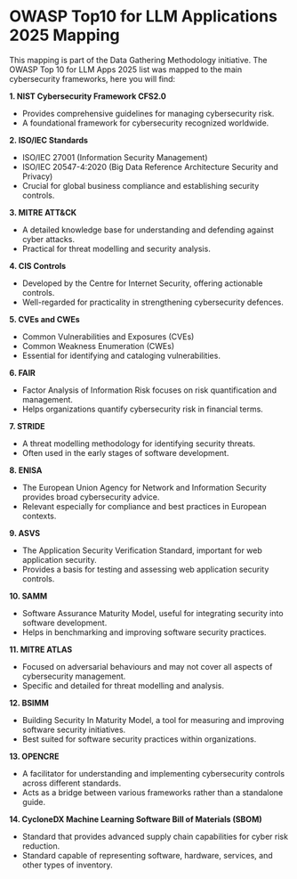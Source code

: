 # OWASP Top10 for LLM Applications 2025 Mapping

This mapping is part of the Data Gathering Methodology initiative.
The OWASP Top 10 for LLM Apps 2025 list was mapped to the main cybersecurity frameworks, here you will find:

**1. NIST Cybersecurity Framework CFS2.0**
-	Provides comprehensive guidelines for managing cybersecurity risk.
-	A foundational framework for cybersecurity recognized worldwide.

**2. ISO/IEC Standards**
-	ISO/IEC 27001 (Information Security Management)
-	ISO/IEC 20547-4:2020 (Big Data Reference Architecture Security and Privacy)
-	Crucial for global business compliance and establishing security controls.

**3. MITRE ATT&CK**
-	A detailed knowledge base for understanding and defending against cyber attacks.
-	Practical for threat modelling and security analysis.

**4. CIS Controls**
  -	Developed by the Centre for Internet Security, offering actionable controls.
  -	Well-regarded for practicality in strengthening cybersecurity defences.

**5. CVEs and CWEs**
  -	Common Vulnerabilities and Exposures (CVEs)
  -	Common Weakness Enumeration (CWEs)
  -	Essential for identifying and cataloging vulnerabilities.

**6. FAIR**
  -	Factor Analysis of Information Risk focuses on risk quantification and management.
  -	Helps organizations quantify cybersecurity risk in financial terms.

**7. STRIDE**
  -	A threat modelling methodology for identifying security threats.
  -	Often used in the early stages of software development.

**8. ENISA**
  -	The European Union Agency for Network and Information Security provides broad cybersecurity advice.
  -	Relevant especially for compliance and best practices in European contexts.

**9. ASVS**
  -	The Application Security Verification Standard, important for web application security.
  -	Provides a basis for testing and assessing web application security controls.

**10. SAMM**
  -	Software Assurance Maturity Model, useful for integrating security into software development.
  -	Helps in benchmarking and improving software security practices.

**11. MITRE ATLAS**
  -	Focused on adversarial behaviours and may not cover all aspects of cybersecurity management.
  -	Specific and detailed for threat modelling and analysis.

**12. BSIMM**
  -	Building Security In Maturity Model, a tool for measuring and improving software security initiatives.
  -	Best suited for software security practices within organizations.

**13. OPENCRE**
  -	A facilitator for understanding and implementing cybersecurity controls across different standards.
  -	Acts as a bridge between various frameworks rather than a standalone guide.

**14. CycloneDX Machine Learning Software Bill of Materials (SBOM)**
  -	Standard that provides advanced supply chain capabilities for cyber risk reduction.
  -	Standard capable of representing software, hardware, services, and other types of inventory.
